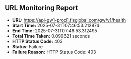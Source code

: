 ## URL Monitoring Report

- **URL:** https://api-gw1-prod1.fisglobal.com/gw/v1/health
- **Start Time:** 2025-07-31T07:46:53.212874
- **End Time:** 2025-07-31T07:46:53.312495
- **Total Time Taken:** 0.099621 seconds
- **HTTP Status Code:** 403
- **Status:** Failure
- **Failure Reason:** HTTP Status Code: 403
